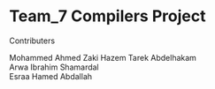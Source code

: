 # Team_7 Compilers Project

Contributers

Mohammed Ahmed Zaki	
Hazem Tarek Abdelhakam	
Arwa Ibrahim Shamardal	
Esraa Hamed Abdallah	
